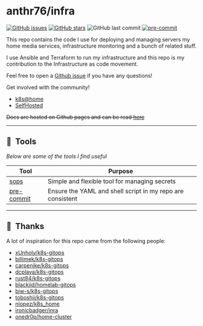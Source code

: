 # anthr76/infra

[![GitHub issues](https://img.shields.io/github/issues/anthr76/infra)](https://github.com/anthr76/infra/issues) [![GitHub stars](https://img.shields.io/github/stars/anthr76/infra)](https://github.com/anthr76/infra/stargazers) ![GitHub last commit](https://img.shields.io/github/last-commit/anthr76/infra)  [![pre-commit](https://img.shields.io/badge/pre--commit-enabled-brightgreen?logo=pre-commit&logoColor=white&style=flat-square)](https://github.com/pre-commit/pre-commit)

This repo contains the code I use for deploying and managing servers my home media services, infrastructure monitoring and a bunch of related stuff.

I use Ansible and Terraform to run my infrastructure and this repo is my contribution to the Infrastructure as code movement.

Feel free to open a [Github issue](https://github.com/anthr76/infra/issues/new) if you have any questions!

Get involved with the community!
 - [k8s@home](https://discord.gg/5sutTcCav5)
 - [SelfHosted](https://selfhosted.show/)

~~Docs are hosted on Github pages and can be read [here](https://anthr76.github.io/infra/)~~

---

## :wrench:&nbsp; Tools

_Below are some of the tools I find useful_

| Tool                                                   | Purpose                                                                                                   |
|--------------------------------------------------------|-----------------------------------------------------------------------------------------------------------|
| [sops](https://github.com/mozilla/sops)                | Simple and flexible tool for managing secrets                                                             |
| [pre-commit](https://github.com/pre-commit/pre-commit) | Ensure the YAML and shell script in my repo are consistent                                                |

---

## :handshake:&nbsp; Thanks

A lot of inspiration for this repo came from the following people:

- [xUnholy/k8s-gitops](https://github.com/xUnholy/k8s-gitops)
- [billimek/k8s-gitops](https://github.com/billimek/k8s-gitops)
- [carpenike/k8s-gitops](https://github.com/carpenike/k8s-gitops)
- [dcplaya/k8s-gitops](https://github.com/dcplaya/k8s-gitops)
- [rust84/k8s-gitops](https://github.com/rust84/k8s-gitops)
- [blackjid/homelab-gitops](https://github.com/blackjid/homelab-gitops)
- [bjw-s/k8s-gitops](https://github.com/bjw-s/k8s-gitops)
- [toboshii/k8s-gitops](https://github.com/toboshii/k8s-gitops)
- [nlopez/k8s_home](https://github.com/nlopez/k8s_home)
- [ironicbadger/inra](https://github.com/IronicBadger/infra)
- [onedr0p/home-cluster](https://github.com/onedr0p/home-cluster)

